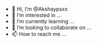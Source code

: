 - 👋 Hi, I’m @Akshaypsxx
- 👀 I’m interested in ...
- 🌱 I’m currently learning ...
- 💞️ I’m looking to collaborate on ...
- 📫 How to reach me ...

<!---
Akshaypsxx/Akshaypsxx is a ✨ special ✨ repository because its `README.md` (this file) appears on your GitHub profile.
You can click the Preview link to take a look at your changes.
--->
